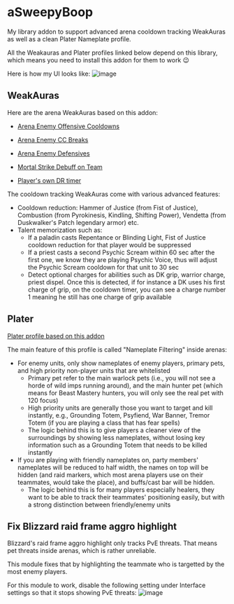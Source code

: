 # aSweepyBoop
My library addon to support advanced arena cooldown tracking WeakAuras as well as a clean Plater Nameplate profile.

All the Weakauras and Plater profiles linked below depend on this library, which means you need to install this addon for them to work 😉

Here is how my UI looks like:
![image](https://user-images.githubusercontent.com/78008331/211183465-ea19a857-5ed4-42b6-acdd-a9702095066b.png)


## WeakAuras
Here are the arena WeakAuras based on this addon:

- [Arena Enemy Offensive Cooldowns](https://wago.io/EtVxNHjcg)
- [Arena Enemy CC Breaks](https://wago.io/ZqFOXpRY-)
- [Arena Enemy Defensives](https://wago.io/KjyEYfdop)

- [Mortal Strike Debuff on Team](https://wago.io/pCKbpzW-Q)
- [Player's own DR timer](https://wago.io/cD-yK8HTF)

The cooldown tracking WeakAuras come with various advanced features:
- Cooldown reduction: Hammer of Justice (from Fist of Justice), Combustion (from Pyrokinesis, Kindling, Shifting Power), Vendetta (from Duskwalker's Patch legendary armor) etc.
- Talent memorization such as:
  - If a paladin casts Repentance or Blinding Light, Fist of Justice cooldown reduction for that player would be suppressed
  - If a priest casts a second Psychic Scream within 60 sec after the first one, we know they are playing Psychic Voice, thus will adjust the Psychic Scream cooldown for that unit to 30 sec
  - Detect optional charges for abilities such as DK grip, warrior charge, priest dispel. Once this is detected, if for instance a DK uses his first charge of grip, on the cooldown timer, you can see a charge number 1 meaning he still has one charge of grip available

## Plater
[Plater profile based on this addon](https://wago.io/KnkjLULX7)

The main feature of this profile is called "Nameplate Filtering" inside arenas:
- For enemy units, only show nameplates of enemy players, primary pets, and high priority non-player units that are whitelisted
  - Primary pet refer to the main warlock pets (i.e., you will not see a horde of wild imps running around), and the main hunter pet (which means for Beast Mastery hunters, you will only see the real pet with 120 focus)
  - High priority units are generally those you want to target and kill instantly, e.g., Grounding Totem, Psyfiend, War Banner, Tremor Totem (if you are playing a class that has fear spells)
  - The logic behind this is to give players a cleaner view of the surroundings by showing less nameplates, without losing key information such as a Grounding Totem that needs to be killed instantly
- If you are playing with friendly nameplates on, party members' nameplates will be reduced to half width, the names on top will be hidden (and raid markers, which most arena players use on their teammates, would take the place), and buffs/cast bar will be hidden.
  - The logic behind this is for many players especially healers, they want to be able to track their teammates' positioning easily, but with a strong distinction between friendly/enemy units

## Fix Blizzard raid frame aggro highlight
Blizzard's raid frame aggro highlight only tracks PvE threats. That means pet threats inside arenas, which is rather unreliable.

This module fixes that by highlighting the teammate who is targetted by the most enemy players.

For this module to work, disable the following setting under Interface settings so that it stops showing PvE threats:
![image](https://user-images.githubusercontent.com/78008331/175849539-7a7180d4-28f8-4453-b979-d98f56a2623c.png)

